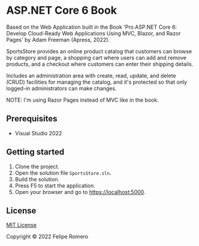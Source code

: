 # ASP.NET Core 6 Book

Based on the Web Application built in the Book 'Pro ASP.NET Core 6: Develop Cloud-Ready Web Applications Using MVC, Blazor, and Razor Pages' by Adam Freeman (Apress, 2022).

SportsStore provides an online product catalog that customers can browse by category and page, a shopping cart
where users can add and remove products, and a checkout where customers can enter their shipping details.

Includes an administration area with create, read, update, and delete (CRUD) facilities for
managing the catalog, and it's protected so that only logged-in administrators can make changes.

NOTE: I'm using Razor Pages instead of MVC like in the book.

## Prerequisites

- Visual Studio 2022

## Getting started

1. Clone the project.
1. Open the solution file `SportsStore.sln`.
1. Build the solution.
1. Press F5 to start the application.
1. Open your browser and go to <https://localhost:5000>.

## License

[MIT License](./LICENSE)

Copyright &copy; 2022 Felipe Romero
